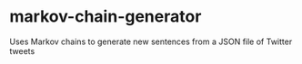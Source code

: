 # markov-chain-generator
Uses Markov chains to generate new sentences from a JSON file of Twitter tweets

